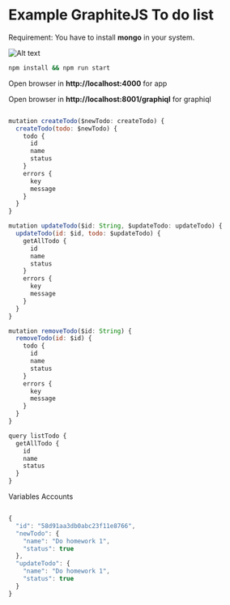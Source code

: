 # Example GraphiteJS To do list

Requirement: You have to install **mongo** in your system.


![Alt text](https://github.com/graphitejs/graphitejs/blob/master/examples/todo-list/screenshot/todo-list.png)



```bash
npm install && npm run start
```


Open browser in **http://localhost:4000** for app

Open browser in **http://localhost:8001/graphiql** for graphiql


```javascript

mutation createTodo($newTodo: createTodo) {
  createTodo(todo: $newTodo) {
    todo {
      id
      name
      status
    }
    errors {
      key
      message
    }
  }
}

mutation updateTodo($id: String, $updateTodo: updateTodo) {
  updateTodo(id: $id, todo: $updateTodo) {
    getAllTodo {
      id
      name
      status
    }
    errors {
      key
      message
    }
  }
}

mutation removeTodo($id: String) {
  removeTodo(id: $id) {
    todo {
      id
      name
      status
    }
    errors {
      key
      message
    }
  }
}

query listTodo {
  getAllTodo {
    id
    name
    status
  }
}


```

Variables Accounts


```Javascript

{
  "id": "58d91aa3db0abc23f11e8766",
  "newTodo": {
    "name": "Do homework 1",
    "status": true
  },
  "updateTodo": {
    "name": "Do homework 1",
    "status": true
  }
}

```
